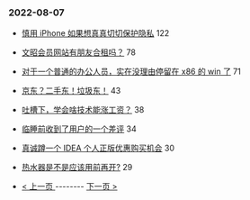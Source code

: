 ### 2022-08-07 
- [慎用 iPhone 如果想真真切切保护隐私](https://www.v2ex.com/t/871239) 122
- [文昭会员网站有朋友合租吗？](https://www.v2ex.com/t/871183) 78
- [对于一个普通的办公人员，实在没理由停留在 x86 的 win 了](https://www.v2ex.com/t/871227) 71
- [京东？二手东！垃圾东！](https://www.v2ex.com/t/871151) 43
- [吐槽下，学会啥技术能涨工资？](https://www.v2ex.com/t/871201) 38
- [临睡前收到了用户的一个差评](https://www.v2ex.com/t/871163) 34
- [真诚蹲一个 IDEA 个人正版优惠购买机会](https://www.v2ex.com/t/871181) 30
- [热水器是不是应该用前再开?](https://www.v2ex.com/t/871222) 29 

- [ < 上一页 ](https://github.com/able8/v2ex-hot-record/blob/master/2022-08-06.md) -------- [ 下一页 > ](https://github.com/able8/v2ex-hot-record/blob/master/2022-08-08.md)